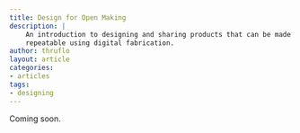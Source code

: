 ```yaml
---
title: Design for Open Making
description: |
    An introduction to designing and sharing products that can be made
    repeatable using digital fabrication.
author: thruflo
layout: article
categories:
- articles
tags:
- designing
---
```


Coming soon.